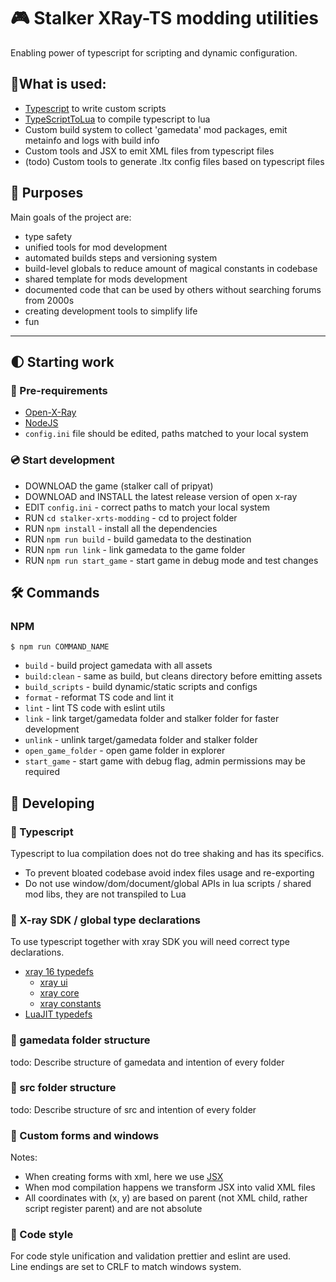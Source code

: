 # 🎮 Stalker XRay-TS modding utilities
Enabling power of typescript for scripting and dynamic configuration.

## 📌What is used:
 - [Typescript](https://www.typescriptlang.org/) to write custom scripts
 - [TypeScriptToLua](https://typescripttolua.github.io/docs/getting-started) to compile typescript to lua
 - Custom build system to collect 'gamedata' mod packages, emit metainfo and logs with build info
 - Custom tools and JSX to emit XML files from typescript files
 - (todo) Custom tools to generate .ltx config files based on typescript files

## 📍 Purposes
Main goals of the project are:

- type safety
- unified tools for mod development
- automated builds steps and versioning system
- build-level globals to reduce amount of magical constants in codebase
- shared template for mods development
- documented code that can be used by others without searching forums from 2000s
- creating development tools to simplify life
- fun

---

## 🌓 Starting work

### 🧰 Pre-requirements  
- [Open-X-Ray](https://github.com/OpenXRay/xray-16)
- [NodeJS](https://nodejs.org/en/)
- `config.ini` file should be edited, paths matched to your local system

### 💿 Start development
- DOWNLOAD the game (stalker call of pripyat)
- DOWNLOAD and INSTALL the latest release version of open x-ray
- EDIT `config.ini` - correct paths to match your local system
- RUN `cd stalker-xrts-modding` - cd to project folder
- RUN `npm install` - install all the dependencies
- RUN `npm run build` - build gamedata to the destination
- RUN `npm run link` - link gamedata to the game folder
- RUN `npm run start_game` - start game in debug mode and test changes

## 🛠 Commands 

### NPM
`$ npm run COMMAND_NAME`

- `build` - build project gamedata with all assets
- `build:clean` - same as build, but cleans directory before emitting assets
- `build_scripts` - build dynamic/static scripts and configs
- `format` - reformat TS code and lint it
- `lint` - lint TS code with eslint utils
- `link` - link target/gamedata folder and stalker folder for faster development
- `unlink` - unlink target/gamedata folder and stalker folder
- `open_game_folder` - open game folder in explorer
- `start_game` - start game with debug flag, admin permissions may be required

## 🧰 Developing

### 🧰 Typescript
Typescript to lua compilation does not do tree shaking and has its specifics. <br/>
- To prevent bloated codebase avoid index files usage and re-exporting
- Do not use window/dom/document/global APIs in lua scripts / shared mod libs, they are not transpiled to Lua

### 🧰 X-ray SDK / global type declarations
To use typescript together with xray SDK you will need correct type declarations.

- [xray 16 typedefs](src/typedefs/xray16)
    - [xray ui](src/typedefs/xray16/c_ui)
    - [xray core](src/typedefs/xray16/c_core)
    - [xray constants](src/typedefs/xray16/c_constants.d.ts)
- [LuaJIT typedefs](src/typedefs/luaJIT.d.ts)

### 🧰 gamedata folder structure
todo: Describe structure of gamedata and intention of every folder

### 🧰 src folder structure
todo: Describe structure of src and intention of every folder

### 🧰 Custom forms and windows
Notes:
- When creating forms with xml, here we use [JSX](https://www.typescriptlang.org/docs/handbook/jsx.html)
- When mod compilation happens we transform JSX into valid XML files
- All coordinates with (x, y) are based on parent (not XML child, rather script register parent) and are not absolute

### 🧰 Code style
For code style unification and validation prettier and eslint are used. <br/>
Line endings are set to CRLF to match windows system.
